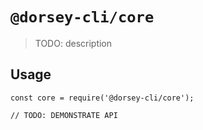 # `@dorsey-cli/core`

> TODO: description

## Usage

```
const core = require('@dorsey-cli/core');

// TODO: DEMONSTRATE API
```
